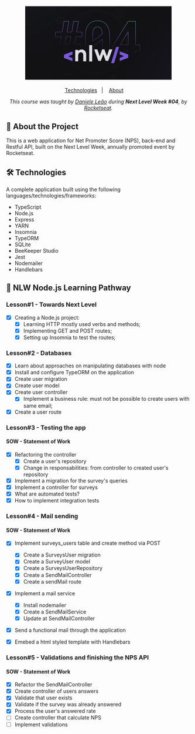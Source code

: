 <h3 align="center">
  <img alt="Next Level Week fourth edition banner" title="Next Level Week" src="./media/nlw4.jpg" width="400px" />
</h3>
<p align="center">
  <a href="#-tech">Technologies</a>&nbsp;&nbsp;&nbsp;|&nbsp;&nbsp;&nbsp;
  <a href="#-about">About</a>&nbsp;&nbsp;&nbsp;&nbsp;&nbsp;&nbsp;
</p>
<p align="center">
    <em>This course was taught by <a href="https://github.com/danileao">Daniele Leão</a> during <strong>Next Level Week #04</strong>, by <a href="https://github.com/rocketseat-education/">Rocketseat</a>.</em>
</p>

## :open_file_folder: About the Project

This is a web application for Net Promoter Score (NPS), back-end and Restful API, built on the Next Level Week, annually promoted event by Rocketseat.

## :hammer_and_wrench: Technologies

A complete application built using the following languages/technologies/frameworks:

-   TypeScript
-   Node.js
-   Express
-   YARN
-   Insomnia
-   TypeORM
-   SQLite
-   BeeKeeper Studio
-   Jest
-   Nodemailer
-   Handlebars

## :rocket: NLW Node.js Learning Pathway

### Lesson#1 - Towards Next Level

-   [x] Creating a Node.js project:
    -   [x] Learning HTTP mostly used verbs and methods;
    -   [x] Implementing GET and POST routes;
    -   [x] Setting up Insomnia to test the routes;

### Lesson#2 - Databases

-   [x] Learn about approaches on manipulating databases with node
-   [x] Install and configure TypeORM on the application
-   [x] Create user migration
-   [x] Create user model
-   [x] Create user controller
    -   [x] Implement a business rule: must not be possible to create users with same email;
-   [x] Create a user route

### Lesson#3 - Testing the app

#### SOW - Statement of Work

-   [x] Refactoring the controller
    -   [x] Create a user's repository
    -   [x] Change in responsabilities: from controller to created user's repository
-   [x] Implement a migration for the survey's queries
-   [x] Implement a controller for surveys
-   [x] What are automated tests?
-   [x] How to implement integration tests

### Lesson#4 - Mail sending

#### SOW - Statement of Work

-   [x] Implement surveys_users table and create method via POST

    -   [x] Create a SurveysUser migration
    -   [x] Create a SurveyUser model
    -   [x] Create a SurveysUserRepository
    -   [x] Create a SendMailController
    -   [x] Create a sendMail route

-   [x] Implement a mail service
    -   [x] Install nodemailer
    -   [x] Create a SendMailService
    -   [x] Update at SendMailController
-   [x] Send a functional mail through the application
-   [x] Emebed a html styled template with Handlebars

### Lesson#5 - Validations and finishing the NPS API

#### SOW - Statement of Work

-   [x] Refactor the SendMailController
-   [x] Create controller of users answers
-   [x] Validate that user exists
-   [x] Validate if the survey was already answered
-   [x] Process the user's answered rate
-   [ ] Create controller that calculate NPS
-   [ ] Implement validations
